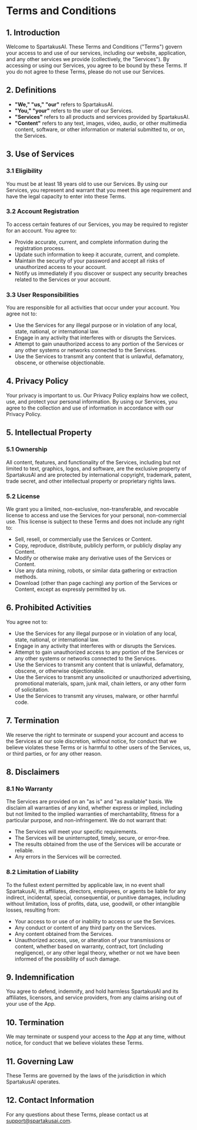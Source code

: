 # Terms and Conditions

## 1. Introduction
Welcome to SpartakusAI. These Terms and Conditions ("Terms") govern your access to and use of our services, including our website, application, and any other services we provide (collectively, the "Services"). By accessing or using our Services, you agree to be bound by these Terms. If you do not agree to these Terms, please do not use our Services.

## 2. Definitions
- **"We," "us," "our"** refers to SpartakusAI.
- **"You," "your"** refers to the user of our Services.
- **"Services"** refers to all products and services provided by SpartakusAI.
- **"Content"** refers to any text, images, video, audio, or other multimedia content, software, or other information or material submitted to, or on, the Services.

## 3. Use of Services
### 3.1 Eligibility
You must be at least 18 years old to use our Services. By using our Services, you represent and warrant that you meet this age requirement and have the legal capacity to enter into these Terms.

### 3.2 Account Registration
To access certain features of our Services, you may be required to register for an account. You agree to:
- Provide accurate, current, and complete information during the registration process.
- Update such information to keep it accurate, current, and complete.
- Maintain the security of your password and accept all risks of unauthorized access to your account.
- Notify us immediately if you discover or suspect any security breaches related to the Services or your account.

### 3.3 User Responsibilities
You are responsible for all activities that occur under your account. You agree not to:
- Use the Services for any illegal purpose or in violation of any local, state, national, or international law.
- Engage in any activity that interferes with or disrupts the Services.
- Attempt to gain unauthorized access to any portion of the Services or any other systems or networks connected to the Services.
- Use the Services to transmit any content that is unlawful, defamatory, obscene, or otherwise objectionable.

## 4. Privacy Policy
Your privacy is important to us. Our Privacy Policy explains how we collect, use, and protect your personal information. By using our Services, you agree to the collection and use of information in accordance with our Privacy Policy.

## 5. Intellectual Property
### 5.1 Ownership
All content, features, and functionality of the Services, including but not limited to text, graphics, logos, and software, are the exclusive property of SpartakusAI and are protected by international copyright, trademark, patent, trade secret, and other intellectual property or proprietary rights laws.

### 5.2 License
We grant you a limited, non-exclusive, non-transferable, and revocable license to access and use the Services for your personal, non-commercial use. This license is subject to these Terms and does not include any right to:
- Sell, resell, or commercially use the Services or Content.
- Copy, reproduce, distribute, publicly perform, or publicly display any Content.
- Modify or otherwise make any derivative uses of the Services or Content.
- Use any data mining, robots, or similar data gathering or extraction methods.
- Download (other than page caching) any portion of the Services or Content, except as expressly permitted by us.

## 6. Prohibited Activities
You agree not to:
- Use the Services for any illegal purpose or in violation of any local, state, national, or international law.
- Engage in any activity that interferes with or disrupts the Services.
- Attempt to gain unauthorized access to any portion of the Services or any other systems or networks connected to the Services.
- Use the Services to transmit any content that is unlawful, defamatory, obscene, or otherwise objectionable.
- Use the Services to transmit any unsolicited or unauthorized advertising, promotional materials, spam, junk mail, chain letters, or any other form of solicitation.
- Use the Services to transmit any viruses, malware, or other harmful code.

## 7. Termination
We reserve the right to terminate or suspend your account and access to the Services at our sole discretion, without notice, for conduct that we believe violates these Terms or is harmful to other users of the Services, us, or third parties, or for any other reason.

## 8. Disclaimers
### 8.1 No Warranty
The Services are provided on an "as is" and "as available" basis. We disclaim all warranties of any kind, whether express or implied, including but not limited to the implied warranties of merchantability, fitness for a particular purpose, and non-infringement. We do not warrant that:
- The Services will meet your specific requirements.
- The Services will be uninterrupted, timely, secure, or error-free.
- The results obtained from the use of the Services will be accurate or reliable.
- Any errors in the Services will be corrected.

### 8.2 Limitation of Liability
To the fullest extent permitted by applicable law, in no event shall SpartakusAI, its affiliates, directors, employees, or agents be liable for any indirect, incidental, special, consequential, or punitive damages, including without limitation, loss of profits, data, use, goodwill, or other intangible losses, resulting from:
- Your access to or use of or inability to access or use the Services.
- Any conduct or content of any third party on the Services.
- Any content obtained from the Services.
- Unauthorized access, use, or alteration of your transmissions or content, whether based on warranty, contract, tort (including negligence), or any other legal theory, whether or not we have been informed of the possibility of such damage.

## 9. Indemnification
You agree to defend, indemnify, and hold harmless SpartakusAI and its affiliates, licensors, and service providers, from any claims arising out of your use of the App.


## 10. Termination
We may terminate or suspend your access to the App at any time, without notice, for conduct that we believe violates these Terms.

## 11. Governing Law
These Terms are governed by the laws of the jurisdiction in which SpartakusAI operates.

## 12. Contact Information
For any questions about these Terms, please contact us at support@spartakusai.com.